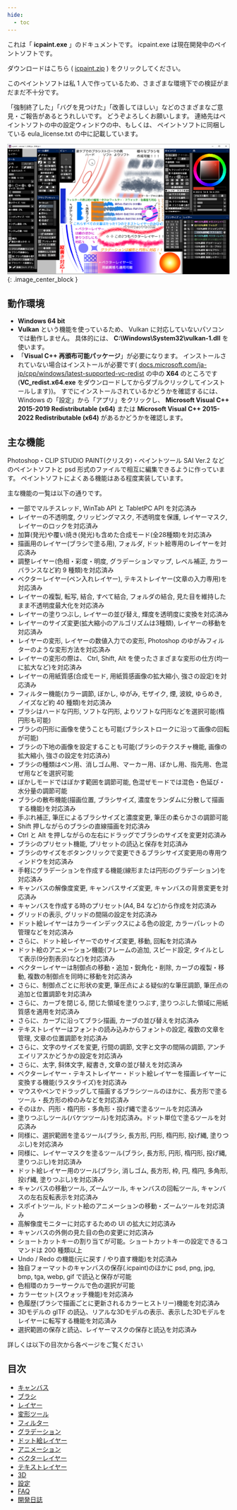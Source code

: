 ```yaml
---
hide:
  - toc
---
```


これは「 __icpaint.exe__ 」のドキュメントです。 icpaint.exe は現在開発中のペイントソフトです。

ダウンロードはこちら
( [icpaint.zip](https://github.com/ichigococoa/icpaint_app/releases/download/app/icpaint.zip) )
をクリックしてください。

このペイントソフトは私 1 人で作っているため、さまざまな環境下での検証がまだまだ不十分です。

「強制終了した」「バグを見つけた」「改善してほしい」などのさまざまなご意見・ご報告があるとうれしいです。
どうぞよろしくお願いします。
連絡先はペイントソフトの中の設定ウィンドウの中、もしくは、
ペイントソフトに同梱している eula_license.txt の中に記載しています。

![icpaint](https://raw.githubusercontent.com/ichigococoa/etc/main/image/icpaint.png){: .image_center_block }


## 動作環境

+ __Windows 64 bit__
+ __Vulkan__ という機能を使っているため、 Vulkan に対応していないパソコンでは動作しません。
具体的には、 __C:\Windows\System32\vulkan-1.dll__ を使います。
+ 「__Visual C++ 再頒布可能パッケージ__」が必要になります。
インストールされていない場合はインストールが必要です(
[docs.microsoft.com/ja-jp/cpp/windows/latest-supported-vc-redist](https://docs.microsoft.com/ja-jp/cpp/windows/latest-supported-vc-redist?view=msvc-160)
の中の __X64__ のところです
(__VC_redist.x64.exe__ をダウンロードしてからダブルクリックしてインストールします))。
すでにインストールされているかどうかを確認するには、 Windows の「設定」から「アプリ」をクリックし、
__Microsoft Visual C++ 2015-2019 Redistributable (x64)__
または __Microsoft Visual C++ 2015-2022 Redistributable (x64)__ があるかどうかを確認します。


## 主な機能

Photoshop・CLIP STUDIO PAINT(クリスタ)・ペイントツール SAI Ver.2 などのペイントソフトと
psd 形式のファイルで相互に編集できるように作っています。
ペイントソフトによくある機能はある程度実装しています。

主な機能の一覧は以下の通りです。

+ 一部でマルチスレッド, WinTab API と TabletPC API を対応済み
+ レイヤーの不透明度, クリッピングマスク, 不透明度を保護, レイヤーマスク, レイヤーのロックを対応済み
+ 加算(発光)や覆い焼き(発光)も含めた合成モード(全28種類)を対応済み
+ 描画用のレイヤー(ブラシで塗る用), フォルダ, ドット絵専用のレイヤーを対応済み
+ 調整レイヤー(色相・彩度・明度, グラデーションマップ, レベル補正, カラーバランスなど約 9 種類)を対応済み
+ ベクターレイヤー(ペン入れレイヤー), テキストレイヤー(文章の入力専用)を対応済み
+ レイヤーの複製, 転写, 結合, すべて結合, フォルダの結合, 見た目を維持したまま不透明度最大化を対応済み
+ レイヤーの塗りつぶし, レイヤーの並び替え, 輝度を透明度に変換を対応済み
+ レイヤーのサイズ変更(拡大縮小のアルゴリズムは3種類), レイヤーの移動を対応済み
+ レイヤーの変形, レイヤーの数値入力での変形, Photoshop のゆがみフィルターのような変形方法を対応済み
+ レイヤーの変形の際は、 Ctrl, Shift, Alt を使ったさまざまな変形の仕方(均一に拡大など)を対応済み
+ レイヤーの用紙質感(合成モード, 用紙質感画像の拡大縮小, 強さの設定)を対応済み
+ フィルター機能(カラー調節, ぼかし, ゆがみ, モザイク, 煙, 波紋, ゆらめき, ノイズなど約 40 種類)を対応済み
+ ブラシはハードな円形, ソフトな円形, よりソフトな円形などを選択可能(楕円形も可能)
+ ブラシの円形に画像を使うことも可能(ブラシストロークに沿って画像の回転が可能)
+ ブラシの下地の画像を設定することも可能(ブラシのテクスチャ機能, 画像の拡大縮小, 強さの設定を対応済み)
+ ブラシの種類はペン用、消しゴム用、マーカー用、ぼかし用、指先用、色混ぜ用などを選択可能
+ ぼかしモードではぼかす範囲を調節可能, 色混ぜモードでは混色・色延び・水分量の調節可能
+ ブラシの散布機能(描画位置, ブラシサイズ, 濃度をランダムに分散して描画する機能)を対応済み
+ 手ぶれ補正, 筆圧によるブラシサイズと濃度変更, 筆圧の柔らかさの調節可能
+ Shift 押しながらのブラシの直線描画を対応済み
+ Ctrl と Alt を押しながらの左右にドラッグでブラシのサイズを変更対応済み
+ ブラシのプリセット機能, プリセットの読込と保存を対応済み
+ ブラシのサイズをボタンクリックで変更できるブラシサイズ変更用の専用ウィンドウを対応済み
+ 手軽にグラデーションを作成する機能(線形または円形のグラデーション)を対応済み
+ キャンバスの解像度変更, キャンバスサイズ変更, キャンバスの背景変更を対応済み
+ キャンバスを作成する時のプリセット(A4, B4 など)から作成を対応済み
+ グリッドの表示, グリッドの間隔の設定を対応済み
+ ドット絵レイヤーはカラーインデックスによる色の設定, カラーパレットの管理などを対応済み
+ さらに、ドット絵レイヤーでのサイズ変更, 移動, 回転を対応済み
+ ドット絵のアニメーション機能(フレームの追加, スピード設定, タイルとして表示(9分割表示)など)を対応済み
+ ベクターレイヤーは制御点の移動・追加・鋭角化・削除, カーブの複製・移動, 複数の制御点を同時に移動を対応済み
+ さらに、制御点ごとに形状の変更, 筆圧点による疑似的な筆圧調節, 筆圧点の追加と位置調節を対応済み
+ さらに、カーブを閉じる, 閉じた領域を塗りつぶす, 塗りつぶした領域に用紙質感を適用を対応済み
+ さらに、カーブに沿ってブラシ描画, カーブの並び替えを対応済み
+ テキストレイヤーはフォントの読み込みからフォントの設定, 複数の文章を管理, 文章の位置調節を対応済み
+ さらに、文字のサイズを変更, 行間の調節, 文字と文字の間隔の調節, アンチエイリアスかどうかの設定を対応済み
+ さらに、太字, 斜体文字, 縦書き, 文章の並び替えを対応済み
+ ベクターレイヤー・テキストレイヤー・ドット絵レイヤーを描画レイヤーに変換する機能(ラスタライズ)を対応済み
+ マウスやペンでドラッグして描画するブラシツールのほかに、長方形で塗るツール・長方形の枠のみなどを対応済み
+ そのほか、円形・楕円形・多角形・投げ縄で塗るツールを対応済み
+ 塗りつぶしツール(バケツツール)を対応済み。ドット単位で塗るツールを対応済み
+ 同様に、選択範囲を塗るツール(ブラシ, 長方形, 円形, 楕円形, 投げ縄, 塗りつぶし)を対応済み
+ 同様に、レイヤーマスクを塗るツール(ブラシ, 長方形, 円形, 楕円形, 投げ縄, 塗りつぶし)を対応済み
+ ドット絵レイヤー用のツール(ブラシ, 消しゴム, 長方形, 枠, 円, 楕円, 多角形, 投げ縄, 塗りつぶし)を対応済み
+ キャンバスの移動ツール, ズームツール, キャンバスの回転ツール, キャンバスの左右反転表示を対応済み
+ スポイトツール, ドット絵のアニメーションの移動・ズームツールを対応済み
+ 高解像度モニターに対応するための UI の拡大に対応済み
+ キャンバスの外側の見た目の色の変更に対応済み
+ ショートカットキーの割り当てが可能。ショートカットキーの設定できるコマンドは 200 種類以上
+ Undo / Redo の機能(元に戻す / やり直す機能)を対応済み
+ 独自フォーマットのキャンバスの保存(.icpaint)のほかに psd, png, jpg, bmp, tga, webp, gif で読込と保存が可能
+ 色相環のカラーサークルで色の選択が可能
+ カラーセット(スウォッチ機能)を対応済み
+ 色履歴(ブラシで描画ごとに更新されるカラーヒストリー)機能を対応済み
+ 3Dモデルの glTF の読込、リアルな3Dモデルの表示、表示した3Dモデルをレイヤーに転写する機能を対応済み
+ 選択範囲の保存と読込、レイヤーマスクの保存と読込を対応済み

詳しくは以下の目次から各ページをご覧ください


## 目次

+ [キャンバス](canvas.md)
+ [ブラシ](brush.md)
+ [レイヤー](layer.md)
+ [変形ツール](transform.md)
+ [フィルター](filter.md)
+ [グラデーション](gradation.md)
+ [ドット絵レイヤー](layer_dot.md)
+ [アニメーション](animation.md)
+ [ベクターレイヤー](layer_vector.md)
+ [テキストレイヤー](layer_text.md)
+ [3D](3d.md)
+ [設定](setting.md)
+ [FAQ](faq.md)
+ [開発日誌](diary.md)
